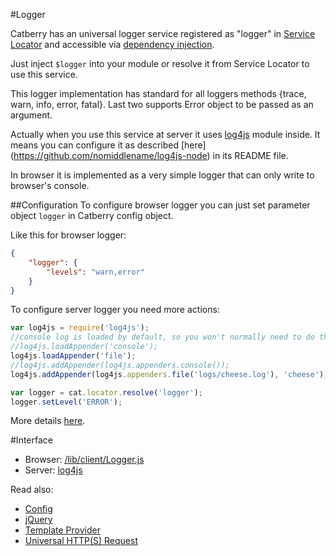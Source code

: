 #Logger

Catberry has an universal logger service registered as "logger" in 
[Service Locator](../service-locator.md) and accessible via 
[dependency injection](../dependency-injection.md).

Just inject `$logger` into your module or resolve it from 
Service Locator to use this service.

This logger implementation has standard for all loggers methods 
{trace, warn, info, error, fatal}. 
Last two supports Error object to be passed as an argument.

Actually when you use this service at server it uses 
[log4js](https://www.npmjs.org/package/log4js) module inside. 
It means you can configure it as described [here]
(https://github.com/nomiddlename/log4js-node) in its README file.

In browser it is implemented as a very simple logger that can only write 
to browser's console.

##Configuration
To configure browser logger you can just set parameter object `logger` in Catberry
config object.

Like this for browser logger:
```json
{
	"logger": {
		"levels": "warn,error"
	}
}
```

To configure server logger you need more actions:
```javascript
var log4js = require('log4js'); 
//console log is loaded by default, so you won't normally need to do this
//log4js.loadAppender('console');
log4js.loadAppender('file');
//log4js.addAppender(log4js.appenders.console());
log4js.addAppender(log4js.appenders.file('logs/cheese.log'), 'cheese');

var logger = cat.locator.resolve('logger');
logger.setLevel('ERROR');
```

More details [here](https://github.com/nomiddlename/log4js-node#usage).

#Interface

* Browser: [/lib/client/Logger.js](../../../lib/client/Logger.js)
* Server: [log4js](https://www.npmjs.org/package/log4js)

Read also:

* [Config](config.md)
* [jQuery](jquery.md)
* [Template Provider](template-provider.md)
* [Universal HTTP(S) Request](universal-http-request.md)